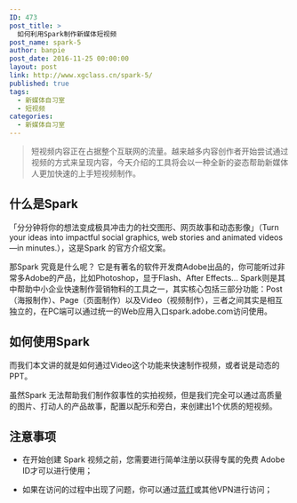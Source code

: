 ```yaml
---
ID: 473
post_title: >
  如何利用Spark制作新媒体短视频
post_name: spark-5
author: banpie
post_date: 2016-11-25 00:00:00
layout: post
link: http://www.xgclass.cn/spark-5/
published: true
tags:
  - 新媒体自习室
  - 短视频
categories:
  - 新媒体自习室
---
```

> 短视频内容正在占据整个互联网的流量。越来越多内容创作者开始尝试通过视频的方式来呈现内容，今天介绍的工具将会以一种全新的姿态帮助新媒体人更加快速的上手短视频制作。

## 什么是Spark

「分分钟将你的想法变成极具冲击力的社交图形、网页故事和动态影像」（Turn your ideas into impactful social graphics, web stories and animated videos—in minutes.），这是Spark 的官方介绍文案。

那Spark 究竟是什么呢？ 它是有著名的软件开发商Adobe出品的，你可能听过非常多Adobe的产品，比如Photoshop，显于Flash、After Effects… Spark则是其中帮助中小企业快速制作营销物料的工具之一，其实核心包括三部分功能：Post（海报制作）、Page（页面制作）以及Video（视频制作），三者之间其实是相互独立的，在PC端可以通过统一的Web应用入口spark.adobe.com访问使用。

## 如何使用Spark

而我们本文讲的就是如何通过Video这个功能来快速制作视频，或者说是动态的PPT。

虽然Spark 无法帮助我们制作叙事性的实拍视频，但是我们完全可以通过高质量的图片、打动人的产品故事，配置以配乐和旁白，来创建出1个优质的短视频。

## 注意事项

*   在开始创建 Spark 视频之前，您需要进行简单注册以获得专属的免费 Adobe ID才可以进行使用；

*   如果在访问的过程中出现了问题，你可以通过[蓝灯][1]或其他VPN进行访问；
    
    ​

 [1]: https://github.com/getlantern/forum